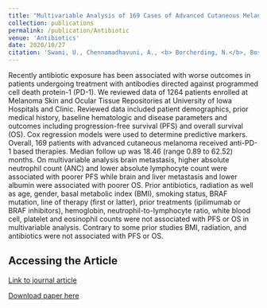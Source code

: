 ```yaml
---
title: "Multivariable Analysis of 169 Cases of Advanced Cutaneous Melanoma to Evaluate Antibiotic Exposure as Predictor of Survival to Anti-PD-1 Based Immunotherapies"
collection: publications
permalink: /publication/Antibiotic
venue: 'Antibiotics'
date: 2020/10/27
citation: 'Swami, U., Chennamadhavuni, A., <b> Borcherding, N.</b>, Bossler, A.D., Mott, S.L., Garje, R., Zakharia, Y., & Milhem, M.M. Multivariate analysis of 169 cases of advanced cutaneous melanoma to evaluate antibiotic exposure as a predictor of survival to anti-PD-1 based immunotherapies. Antibiotics'
---
```


Recently antibiotic exposure has been associated with worse outcomes in patients undergoing treatment with antibodies directed against programmed cell death protein-1 (PD-1). We reviewed data of 1264 patients enrolled at Melanoma Skin and Ocular Tissue Repositories at University of Iowa Hospitals and Clinic. Reviewed data included patient demographics, prior medical history, baseline hematologic and disease parameters and outcomes including progression-free survival (PFS) and overall survival (OS). Cox regression models were used to determine predictive markers. Overall, 169 patients with advanced cutaneous melanoma received anti-PD-1 based therapies. Median follow up was 18.46 (range 0.89 to 62.52) months. On multivariable analysis brain metastasis, higher absolute neutrophil count (ANC) and lower absolute lymphocyte count were associated with poorer PFS while brain and liver metastasis and lower albumin were associated with poorer OS. Prior antibiotics, radiation as well as age, gender, basal metabolic index (BMI), smoking status, BRAF mutation, line of therapy (first or latter), prior treatments (ipilimumab or BRAF inhibitors), hemoglobin, neutrophil-to-lymphocyte ratio, white blood cell, platelet and eosinophil counts were not associated with PFS or OS in multivariable analysis. Contrary to some prior studies BMI, radiation, and antibiotics were not associated with PFS or OS.

Accessing the Article
------
[Link to journal article](https://www.mdpi.com/2079-6382/9/11/740)

[Download paper here](https://ncborcherding.github.io/files/antibiotics.pdf)







